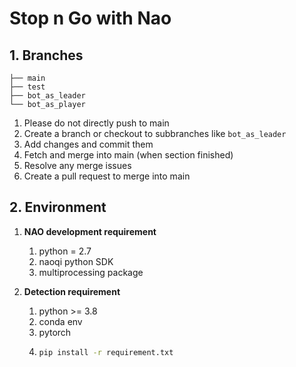 # Stop n Go with Nao

## 1. Branches

```.
├── main
├── test
├── bot_as_leader
└── bot_as_player
```

1. Please do not directly push to main
2. Create a branch or checkout to subbranches like `bot_as_leader`
3. Add changes and commit them
4. Fetch and merge into main (when section finished)
5. Resolve any merge issues
6. Create a pull request to merge into main

## 2. Environment

1. **NAO development requirement**

   1. python = 2.7
   2. naoqi python SDK
   3. multiprocessing package
2. **Detection requirement**

   1. python >= 3.8
   2. conda env
   3. pytorch
   4. ```bash
      pip install -r requirement.txt
      ```
